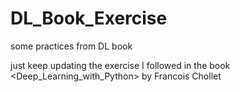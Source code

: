 # DL_Book_Exercise
some practices from DL book

just keep updating the exercise I followed in the book <Deep_Learning_with_Python> by Francois Chollet
